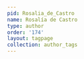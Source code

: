 ```yaml
---
pid: Rosalia_de_Castro
name: Rosalía de Castro
type: author
order: '174'
layout: tagpage
collection: author_tags
---
```

